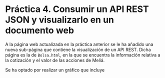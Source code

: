 # Práctica 4. Consumir un API REST JSON y visualizarlo en un documento web

A la página web actualizada en la práctica anterior se le ha añadido una nueva sub-página que contiene la visualización de un API REST. Dicha página es la de ``Bolsa.html``, en la que se encuentra la información relativa a la cotización y el valor de las acciones de Meliá.

Se ha optado por realizar un gráfico que incluye 